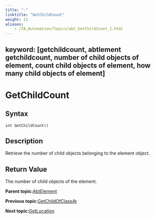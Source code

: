 ```yaml
--- 
title: "-"
linktitle: "GetChildCount"
weight: 11
aliases: 
    - /TA_Automation/Topics/abt_GetChildCount_1.html
---
```

keyword: [getchildcount, abtlement getchildcount, number of child objects of element, count child objects of element, how many child objects of element]
---

# GetChildCount

## Syntax

`int GetChildCount()`

## Description

Retrieve the number of child objects belonging to the element object.

## Return Value

The number of child objects of the element.

**Parent topic:**[AbtElement](/TA_Automation/Topics/abt_AbtElement.html)

**Previous topic:**[GetChildOfClassAt](/TA_Automation/Topics/abt_getChildOfClassAt_1.html)

**Next topic:**[GetLocation](/TA_Automation/Topics/abt_GetLocation_1.html)

